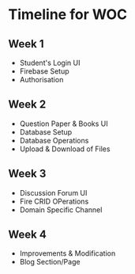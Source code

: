 # Timeline for WOC

## Week 1
- Student's Login UI
- Firebase Setup
- Authorisation

## Week 2
- Question Paper & Books UI
- Database Setup
- Database Operations
- Upload & Download of Files

## Week 3
- Discussion Forum UI
- Fire CRID OPerations
- Domain Specific Channel

## Week 4
- Improvements & Modification
- Blog Section/Page
